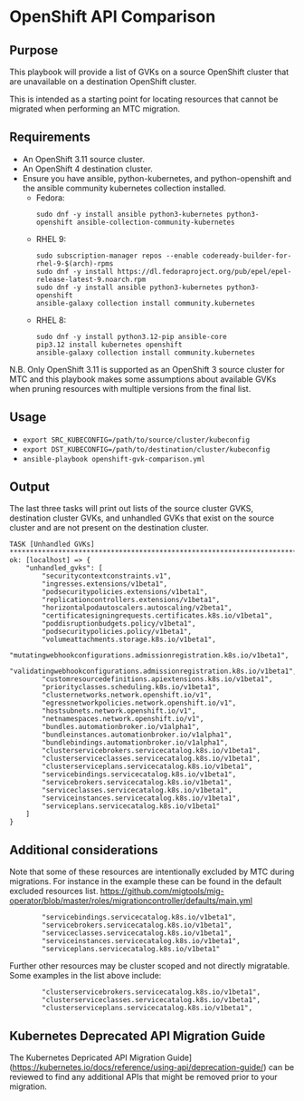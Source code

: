 # OpenShift API Comparison

## Purpose
This playbook will provide a list of GVKs on a source OpenShift cluster that are unavailable on a destination OpenShift cluster.

This is intended as a starting point for locating resources that cannot be migrated when performing an MTC migration.

## Requirements
- An OpenShift 3.11 source cluster.
- An OpenShift 4 destination cluster.
- Ensure you have ansible, python-kubernetes, and python-openshift and the ansible community kubernetes collection installed.
  - Fedora:
    ```
    sudo dnf -y install ansible python3-kubernetes python3-openshift ansible-collection-community-kubernetes
    ```
  - RHEL 9:
    ```
    sudo subscription-manager repos --enable codeready-builder-for-rhel-9-$(arch)-rpms
    sudo dnf -y install https://dl.fedoraproject.org/pub/epel/epel-release-latest-9.noarch.rpm
    sudo dnf -y install ansible python3-kubernetes python3-openshift
    ansible-galaxy collection install community.kubernetes
    ```
  - RHEL 8:
    ```
    sudo dnf -y install python3.12-pip ansible-core
    pip3.12 install kubernetes openshift
    ansible-galaxy collection install community.kubernetes
    ```

N.B. Only OpenShift 3.11 is supported as an OpenShift 3 source cluster for MTC and this playbook makes some assumptions about available GVKs when pruning resources with multiple versions from the final list.

## Usage
- `export SRC_KUBECONFIG=/path/to/source/cluster/kubeconfig`
- `export DST_KUBECONFIG=/path/to/destination/cluster/kubeconfig`
- `ansible-playbook openshift-gvk-comparison.yml`

## Output
The last three tasks will print out lists of the source cluster GVKS, destination cluster GVKs, and unhandled GVKs that exist on the source cluster and are not present on the destination cluster.

```
TASK [Unhandled GVKs] ***************************************************************************************************************************************************
ok: [localhost] => {
    "unhandled_gvks": [
        "securitycontextconstraints.v1",
        "ingresses.extensions/v1beta1",
        "podsecuritypolicies.extensions/v1beta1",
        "replicationcontrollers.extensions/v1beta1",
        "horizontalpodautoscalers.autoscaling/v2beta1",
        "certificatesigningrequests.certificates.k8s.io/v1beta1",
        "poddisruptionbudgets.policy/v1beta1",
        "podsecuritypolicies.policy/v1beta1",
        "volumeattachments.storage.k8s.io/v1beta1",
        "mutatingwebhookconfigurations.admissionregistration.k8s.io/v1beta1",
        "validatingwebhookconfigurations.admissionregistration.k8s.io/v1beta1",
        "customresourcedefinitions.apiextensions.k8s.io/v1beta1",
        "priorityclasses.scheduling.k8s.io/v1beta1",
        "clusternetworks.network.openshift.io/v1",
        "egressnetworkpolicies.network.openshift.io/v1",
        "hostsubnets.network.openshift.io/v1",
        "netnamespaces.network.openshift.io/v1",
        "bundles.automationbroker.io/v1alpha1",
        "bundleinstances.automationbroker.io/v1alpha1",
        "bundlebindings.automationbroker.io/v1alpha1",
        "clusterservicebrokers.servicecatalog.k8s.io/v1beta1",
        "clusterserviceclasses.servicecatalog.k8s.io/v1beta1",
        "clusterserviceplans.servicecatalog.k8s.io/v1beta1",
        "servicebindings.servicecatalog.k8s.io/v1beta1",
        "servicebrokers.servicecatalog.k8s.io/v1beta1",
        "serviceclasses.servicecatalog.k8s.io/v1beta1",
        "serviceinstances.servicecatalog.k8s.io/v1beta1",
        "serviceplans.servicecatalog.k8s.io/v1beta1"
    ]
}
```

## Additional considerations
Note that some of these resources are intentionally excluded by MTC during migrations. For instance in the example these can be found in the default excluded resources list. https://github.com/migtools/mig-operator/blob/master/roles/migrationcontroller/defaults/main.yml
```
        "servicebindings.servicecatalog.k8s.io/v1beta1",
        "servicebrokers.servicecatalog.k8s.io/v1beta1",
        "serviceclasses.servicecatalog.k8s.io/v1beta1",
        "serviceinstances.servicecatalog.k8s.io/v1beta1",
        "serviceplans.servicecatalog.k8s.io/v1beta1"
```

Further other resources may be cluster scoped and not directly migratable. Some examples in the list above include:
```
        "clusterservicebrokers.servicecatalog.k8s.io/v1beta1",
        "clusterserviceclasses.servicecatalog.k8s.io/v1beta1",
        "clusterserviceplans.servicecatalog.k8s.io/v1beta1",
```

## Kubernetes Deprecated API Migration Guide
The Kubernetes Depricated API Migration Guide](https://kubernetes.io/docs/reference/using-api/deprecation-guide/) can be reviewed to find any additional APIs that might be removed prior to your migration.
